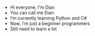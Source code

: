 - Hi everyone, I’m Dian
- You can call me Dian
- I’m currently learning Python and C#
- Now, i'm just a beginner programmers
- Still need to learn a lot


<!---
dian2051isna/dian2051isna is a ✨ special ✨ repository because its `README.md` (this file) appears on your GitHub profile.
You can click the Preview link to take a look at your changes.
--->
